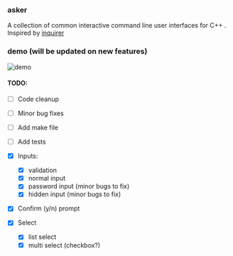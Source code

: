 ### asker

A collection of common interactive command line user interfaces for C++ . Inspired by [inquirer](https://www.npmjs.com/package/inquirer)

### demo (will be updated on new features)

![demo](https://i.imgur.com/R8xldwr.gif)

#### TODO:

- [ ] Code cleanup
- [ ] Minor bug fixes 
- [ ] Add make file 
- [ ] Add tests

- [x] Inputs:
	- [x] validation 
	- [x] normal input
	- [x] password input (minor bugs to fix)
	- [x] hidden input (minor bugs to fix)

- [x] Confirm (y/n) prompt

- [x] Select
	- [x] list select
	- [x] multi select (checkbox?)
